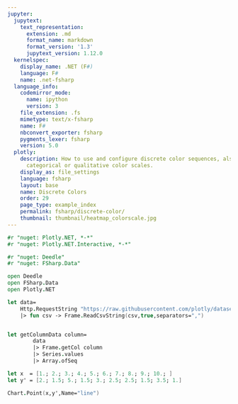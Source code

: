 ```yaml
---
jupyter:
  jupytext:
    text_representation:
      extension: .md
      format_name: markdown
      format_version: '1.3'
      jupytext_version: 1.12.0
  kernelspec:
    display_name: .NET (F#)
    language: F#
    name: .net-fsharp
  language_info:
    codemirror_mode:
      name: ipython
      version: 3
    file_extension: .fs
    mimetype: text/x-fsharp
    name: F#
    nbconvert_exporter: fsharp
    pygments_lexer: fsharp
    version: 5.0
  plotly:
    description: How to use and configure discrete color sequences, also known as
      categorical or qualitative color scales.
    display_as: file_settings
    language: fsharp
    layout: base
    name: Discrete Colors
    order: 29
    page_type: example_index
    permalink: fsharp/discrete-color/
    thumbnail: thumbnail/heatmap_colorscale.jpg
---
```


```fsharp dotnet_interactive={"language": "fsharp"}
#r "nuget: Plotly.NET, *-*"
#r "nuget: Plotly.NET.Interactive, *-*"

#r "nuget: Deedle"
#r "nuget: FSharp.Data"


```

```fsharp dotnet_interactive={"language": "fsharp"}
open Deedle
open FSharp.Data
open Plotly.NET

let data=
    Http.RequestString "https://raw.githubusercontent.com/plotly/datasets/master/tips.csv"
    |> fun csv -> Frame.ReadCsvString(csv,true,separators=",")


let getColumnData column=
        data
        |> Frame.getCol column
        |> Series.values
        |> Array.ofSeq

let x  = [1.; 2.; 3.; 4.; 5.; 6.; 7.; 8.; 9.; 10.; ]
let y' = [2.; 1.5; 5.; 1.5; 3.; 2.5; 2.5; 1.5; 3.5; 1.]

Chart.Point(x,y',Name="line")




```
